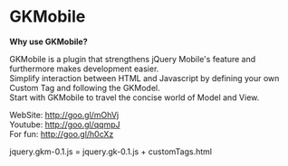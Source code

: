 GKMobile
========

**Why use GKMobile?**  

GKMobile is a plugin that strengthens jQuery Mobile's feature and furthermore makes development easier.  
Simplify interaction between HTML and Javascript by defining your own Custom Tag and following the GKModel.  
Start with GKMobile to travel the concise world of Model and View.  


WebSite: http://goo.gl/mOhVj  
Youtube: http://goo.gl/qqmpJ  
For fun: http://goo.gl/h0cXz  
  
  
jquery.gkm-0.1.js  = jquery.gk-0.1.js + customTags.html



